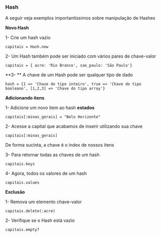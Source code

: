 ### **Hash**

A seguir veja exemplos importantíssimos sobre manipulação de Hashes

 

**Novo Hash**

1- Crie um hash vazio

```
capitais = Hash.new
```



2- Um Hash também pode ser iniciado com vários pares de chave-valor

```
capitais = { acre: 'Rio Branco', sao_paulo: 'São Paulo'}
```



**3- ** A chave de um Hash pode ser qualquer tipo de dado

```
hash = {1 => 'Chave do tipo inteiro', true => 'Chave do tipo booleano', [1,2,3] => 'Chave do tipo array'}
```



**Adicionando itens**

1- Adicione um novo item ao hash **estados**

```
capitais[:minas_gerais] = "Belo Horizonte"
```



2- Acesse a capital que acabamos de inserir utilizando sua chave

```
capitais[:minas_gerais]
```

De forma sucinta, a chave é o index de nossos itens



3- Para retornar todas as chaves de um hash

```
capitais.keys
```



4- Agora, todos os valores de um hash  

```
capitais.values
```



**Exclusão**

1- Remova um elemento chave-valor

```
capitais.delete(:acre)
```



2- Verifique se o Hash está vazio

```
capitais.empty?
```




